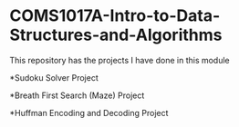 # COMS1017A-Intro-to-Data-Structures-and-Algorithms

This repository has the projects I have done in this module

*Sudoku Solver Project

*Breath First Search (Maze) Project

*Huffman Encoding and Decoding Project

